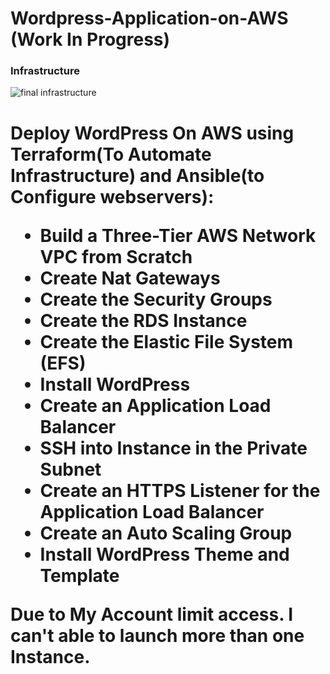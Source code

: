 # Wordpress-Application-on-AWS (Work In Progress)
### Infrastructure
![final infrastructure](https://user-images.githubusercontent.com/32189783/203805348-ff8e72e6-bff4-429f-a2dc-d5bac1b0a034.jpg)



<h1 align="left">Deploy WordPress On AWS using Terraform(To Automate Infrastructure) and Ansible(to Configure webservers):
  
- Build a Three-Tier AWS Network VPC from Scratch
- Create Nat Gateways
- Create the Security Groups
- Create the RDS Instance
- Create the Elastic File System (EFS)
- Install WordPress
- Create an Application Load Balancer
- SSH into Instance in the Private Subnet
- Create an HTTPS Listener for the Application Load Balancer
- Create an Auto Scaling Group
- Install WordPress Theme and Template



Due to My Account limit access. I can't able to launch more than one Instance.


